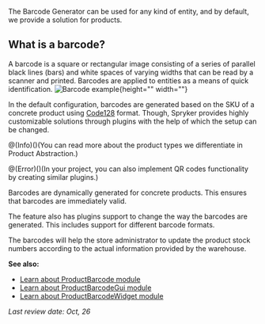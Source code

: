 The Barcode Generator can be used for any kind of entity, and by default, we provide a solution for products.

## What is a barcode?

A barcode is a square or rectangular image consisting of a series of parallel black lines (bars) and white spaces of varying widths that can be read by a scanner and printed. Barcodes are applied to entities as a means of quick identification.
![Barcode example](https://spryker.s3.eu-central-1.amazonaws.com/docs/Features/Product+Management/barcode.png){height="" width=""}

In the default configuration, barcodes are generated based on the SKU of a concrete product using [Code128](https://en.wikipedia.org/wiki/Code_128) format. Though, Spryker provides highly customizable solutions through plugins with the help of which the setup can be changed.

@(Info)()(You can read more about the product types we differentiate in Product Abstraction.)

@(Error)()(In your project, you can also implement QR codes functionality by creating similar plugins.)

Barcodes are dynamically generated for concrete products. This ensures that barcodes are immediately valid.

The feature also has plugins support to change the way the barcodes are generated. This includes support for different barcode formats.

The barcodes will help the store administrator to update the product stock numbers according to the actual information provided by the warehouse.

**See also:**

* [Learn about ProductBarcode module](https://documentation.spryker.com/v4/docs/product-barcode-widget)
* [Learn about ProductBarcodeGui module](https://documentation.spryker.com/v4/docs/product-barcode-gui)
* [Learn about ProductBarcodeWidget module](https://documentation.spryker.com/v4/docs/product-barcode-widget)

_Last review date: Oct, 26_ <!-- by Vitaliy Kirichenko, Oksana Karasyova -->